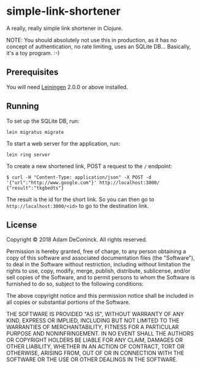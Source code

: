 # simple-link-shortener

A really, really simple link shortener in Clojure.

NOTE: You should absolutely not use this in
production, as it has no concept of authentication, no rate limiting,
uses an SQLite DB... Basically, it's a toy program. :-)

## Prerequisites

You will need [Leiningen][] 2.0.0 or above installed.

[leiningen]: https://github.com/technomancy/leiningen

## Running

To set up the SQLite DB, run:

    lein migratus migrate

To start a web server for the application, run:

    lein ring server

To create a new shortened link, POST a request to the `/` endpoint:

    $ curl -H "Content-Type: application/json" -X POST -d '{"url":"http://www.google.com"}' http://localhost:3000/
    {"result":"tkgbedts"}

The result is the id for the short link. So you can then go to `http://localhost:3000/<id>`
to go to the destination link.

## License

Copyright © 2018 Adam DeConinck.
All rights reserved.

Permission is hereby granted, free of charge, to any person obtaining a copy
of this software and associated documentation files (the "Software"), to deal
in the Software without restriction, including without limitation the rights
to use, copy, modify, merge, publish, distribute, sublicense, and/or sell
copies of the Software, and to permit persons to whom the Software is
furnished to do so, subject to the following conditions:

The above copyright notice and this permission notice shall be included in all
copies or substantial portions of the Software.

THE SOFTWARE IS PROVIDED "AS IS", WITHOUT WARRANTY OF ANY KIND, EXPRESS OR
IMPLIED, INCLUDING BUT NOT LIMITED TO THE WARRANTIES OF MERCHANTABILITY,
FITNESS FOR A PARTICULAR PURPOSE AND NONINFRINGEMENT. IN NO EVENT SHALL THE
AUTHORS OR COPYRIGHT HOLDERS BE LIABLE FOR ANY CLAIM, DAMAGES OR OTHER
LIABILITY, WHETHER IN AN ACTION OF CONTRACT, TORT OR OTHERWISE, ARISING FROM,
OUT OF OR IN CONNECTION WITH THE SOFTWARE OR THE USE OR OTHER DEALINGS IN THE
SOFTWARE.
